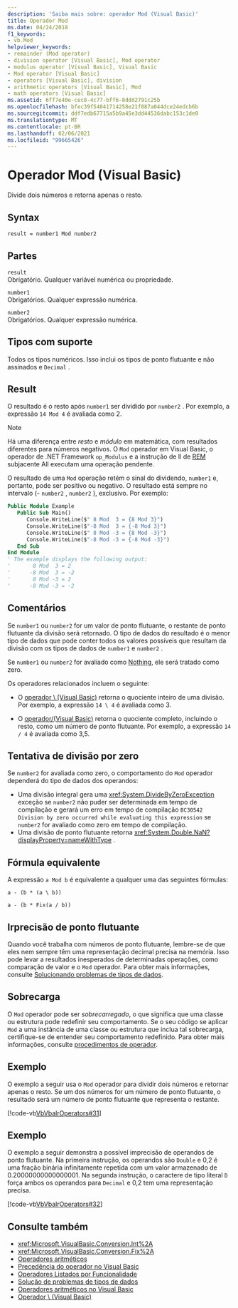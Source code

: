 ```yaml
---
description: 'Saiba mais sobre: operador Mod (Visual Basic)'
title: Operador Mod
ms.date: 04/24/2018
f1_keywords:
- vb.Mod
helpviewer_keywords:
- remainder (Mod operator)
- division operator [Visual Basic], Mod operator
- modulus operator [Visual Basic], Visual Basic
- Mod operator [Visual Basic]
- operators [Visual Basic], division
- arithmetic operators [Visual Basic], Mod
- math operators [Visual Basic]
ms.assetid: 6ff7e40e-cec8-4c77-bff6-8ddd2791c25b
ms.openlocfilehash: bfec39f54041714258e21f087a044dce24edcb6b
ms.sourcegitcommit: ddf7edb67715a5b9a45e3dd44536dabc153c1de0
ms.translationtype: MT
ms.contentlocale: pt-BR
ms.lasthandoff: 02/06/2021
ms.locfileid: "99665426"
---
```

# <a name="mod-operator-visual-basic"></a>Operador Mod (Visual Basic)

Divide dois números e retorna apenas o resto.

## <a name="syntax"></a>Syntax

```vb
result = number1 Mod number2
```

## <a name="parts"></a>Partes

`result` \
Obrigatório. Qualquer variável numérica ou propriedade.

`number1` \
Obrigatórios. Qualquer expressão numérica.

`number2` \
Obrigatórios. Qualquer expressão numérica.

## <a name="supported-types"></a>Tipos com suporte

Todos os tipos numéricos. Isso inclui os tipos de ponto flutuante e não assinados e `Decimal` .

## <a name="result"></a>Result

O resultado é o resto após `number1` ser dividido por `number2` . Por exemplo, a expressão `14 Mod 4` é avaliada como 2.

> [!NOTE]
> Há uma diferença entre *resto* e *módulo* em matemática, com resultados diferentes para números negativos. O `Mod` operador em Visual Basic, o operador de .NET Framework `op_Modulus` e a instrução de Il de [REM](<xref:System.Reflection.Emit.OpCodes.Rem>) subjacente All executam uma operação pendente.

O resultado de uma `Mod` operação retém o sinal do dividendo, `number1` e, portanto, pode ser positivo ou negativo. O resultado está sempre no intervalo (- `number2` , `number2` ), exclusivo. Por exemplo:

```vb
Public Module Example
   Public Sub Main()
      Console.WriteLine($" 8 Mod  3 = {8 Mod 3}")
      Console.WriteLine($"-8 Mod  3 = {-8 Mod 3}")
      Console.WriteLine($" 8 Mod -3 = {8 Mod -3}")
      Console.WriteLine($"-8 Mod -3 = {-8 Mod -3}")
   End Sub
End Module
' The example displays the following output:
'       8 Mod  3 = 2
'      -8 Mod  3 = -2
'       8 Mod -3 = 2
'      -8 Mod -3 = -2
```

## <a name="remarks"></a>Comentários

Se `number1` ou `number2` for um valor de ponto flutuante, o restante de ponto flutuante da divisão será retornado. O tipo de dados do resultado é o menor tipo de dados que pode conter todos os valores possíveis que resultam da divisão com os tipos de dados de `number1` e `number2` .

Se `number1` ou `number2` for avaliado como [Nothing](../nothing.md), ele será tratado como zero.

Os operadores relacionados incluem o seguinte:

- O [operador \ (Visual Basic)](integer-division-operator.md) retorna o quociente inteiro de uma divisão. Por exemplo, a expressão `14 \ 4` é avaliada como 3.

- O [operador/(Visual Basic)](floating-point-division-operator.md) retorna o quociente completo, incluindo o resto, como um número de ponto flutuante. Por exemplo, a expressão `14 / 4` é avaliada como 3,5.

## <a name="attempted-division-by-zero"></a>Tentativa de divisão por zero

Se `number2` for avaliada como zero, o comportamento do `Mod` operador dependerá do tipo de dados dos operandos:

- Uma divisão integral gera uma <xref:System.DivideByZeroException> exceção se `number2` não puder ser determinada em tempo de compilação e gerará um erro em tempo de compilação `BC30542 Division by zero occurred while evaluating this expression` se `number2` for avaliado como zero em tempo de compilação.
- Uma divisão de ponto flutuante retorna <xref:System.Double.NaN?displayProperty=nameWithType> .

## <a name="equivalent-formula"></a>Fórmula equivalente

A expressão `a Mod b` é equivalente a qualquer uma das seguintes fórmulas:

`a - (b * (a \ b))`

`a - (b * Fix(a / b))`

## <a name="floating-point-imprecision"></a>Irprecisão de ponto flutuante

Quando você trabalha com números de ponto flutuante, lembre-se de que eles nem sempre têm uma representação decimal precisa na memória. Isso pode levar a resultados inesperados de determinadas operações, como comparação de valor e o `Mod` operador. Para obter mais informações, consulte [Solucionando problemas de tipos de dados](../../programming-guide/language-features/data-types/troubleshooting-data-types.md).

## <a name="overloading"></a>Sobrecarga

O `Mod` operador pode ser *sobrecarregado*, o que significa que uma classe ou estrutura pode redefinir seu comportamento. Se o seu código se aplicar `Mod` a uma instância de uma classe ou estrutura que inclua tal sobrecarga, certifique-se de entender seu comportamento redefinido. Para obter mais informações, consulte [procedimentos de operador](../../programming-guide/language-features/procedures/operator-procedures.md).

## <a name="example"></a>Exemplo

O exemplo a seguir usa o `Mod` operador para dividir dois números e retornar apenas o resto. Se um dos números for um número de ponto flutuante, o resultado será um número de ponto flutuante que representa o restante.

[!code-vb[VbVbalrOperators#31](~/samples/snippets/visualbasic/VS_Snippets_VBCSharp/VbVbalrOperators/VB/Class1.vb#31)]

## <a name="example"></a>Exemplo

O exemplo a seguir demonstra a possível imprecisão de operandos de ponto flutuante. Na primeira instrução, os operandos são `Double` e 0,2 é uma fração binária infinitamente repetida com um valor armazenado de 0.20000000000000001. Na segunda instrução, o caractere de tipo literal `D` força ambos os operandos para `Decimal` e 0,2 tem uma representação precisa.

[!code-vb[VbVbalrOperators#32](~/samples/snippets/visualbasic/VS_Snippets_VBCSharp/VbVbalrOperators/VB/Class1.vb#32)]

## <a name="see-also"></a>Consulte também

- <xref:Microsoft.VisualBasic.Conversion.Int%2A>
- <xref:Microsoft.VisualBasic.Conversion.Fix%2A>
- [Operadores aritméticos](arithmetic-operators.md)
- [Precedência do operador no Visual Basic](operator-precedence.md)
- [Operadores Listados por Funcionalidade](operators-listed-by-functionality.md)
- [Solução de problemas de tipos de dados](../../programming-guide/language-features/data-types/troubleshooting-data-types.md)
- [Operadores aritméticos no Visual Basic](../../programming-guide/language-features/operators-and-expressions/arithmetic-operators.md)
- [Operador \ (Visual Basic)](integer-division-operator.md)
